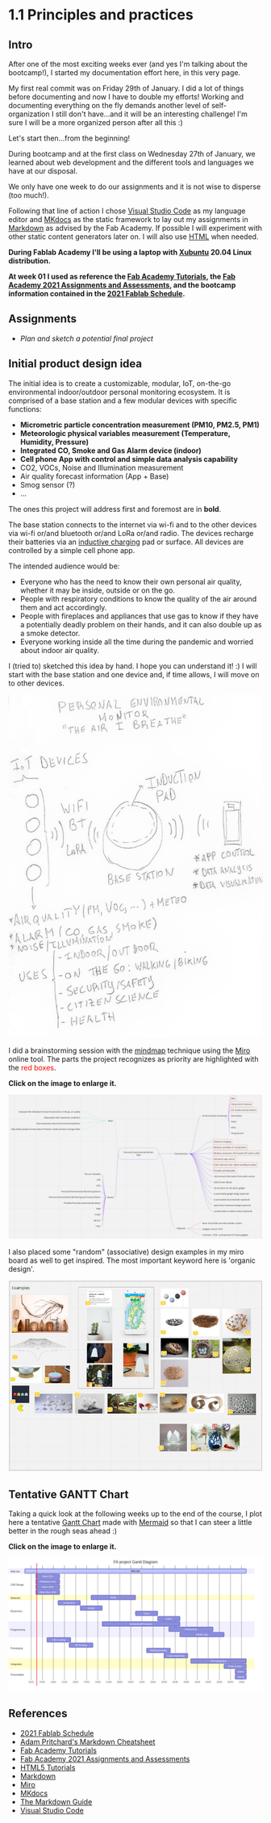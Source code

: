 

# 1.1 Principles and practices

## Intro

After one of the most exciting weeks ever (and yes I'm talking about the bootcamp!), I started my documentation effort here, in this very page.

My first real commit was on Friday 29th of January. I did a lot of things before documenting and now I have to double my efforts! Working and documenting everything on the fly demands another level of self-organization I still don't have...and it will be an interesting challenge! I'm sure I will be a more organized person after all this :)

Let's start then...from the beginning!

During bootcamp and at the first class on Wednesday 27th of January, we learned about web development and the different tools and languages we have at our disposal.

We only have one week to do our assignments and it is not wise to disperse (too much!).

Following that line of action I chose [Visual Studio Code](https://code.visualstudio.com/) as my language editor and [MKdocs](https://www.mkdocs.org/) as the static framework to lay out my assignments in [Markdown](https://en.wikipedia.org/wiki/Markdown) as advised by the Fab Academy. If possible I will experiment with other static content generators later on. I will also use [HTML](https://en.wikipedia.org/wiki/HTML) when needed.

**During Fablab Academy I'll be using a laptop with [Xubuntu](https://xubuntu.org/) 20.04 Linux distribution.**

**At week 01 I used as reference the [Fab Academy Tutorials](https://fabacademy.org/2019/docs/FabAcademy-Tutorials/index.html), the [Fab Academy 2021 Assignments and Assessments](https://fabacademy.org/2021/docs/assessment/index.html), and the bootcamp information contained in the [2021 Fablab Schedule](http://fabacademy.org/2021/schedule.html).**

<!-- add here two images one with visualstudio code and another with markdown -->


## Assignments

* *Plan and sketch a potential final project*

## Initial product design idea

The initial idea is to create a customizable, modular, IoT, on-the-go environmental indoor/outdoor personal monitoring ecosystem. It is comprised of a base station and a few modular devices with specific functions:

* **Micrometric particle concentration measurement (PM10, PM2.5, PM1)**
* **Meteorologic physical variables measurement (Temperature, Humidity, Pressure)**
* **Integrated CO, Smoke and Gas Alarm device (indoor)**
* **Cell phone App with control and simple data analysis capability**
* CO2, VOCs, Noise and Illumination measurement
* Air quality forecast information (App + Base)
* Smog sensor (?)
* ...

The ones this project will address first and foremost are in **bold**.

The base station connects to the internet via wi-fi and to the other devices via wi-fi or/and bluetooth or/and LoRa or/and radio. The devices recharge their batteries via an [inductive charging](https://en.wikipedia.org/wiki/Inductive_charging) pad or surface. All devices are controlled by a simple cell phone app.

The intended audience would be: 

* Everyone who has the need to know their own personal air quality, whether it may be inside, outside or on the go.
* People with respiratory conditions to know the quality of the air around them and act accordingly.
* People with fireplaces and appliances that use gas to know if they have a potentially deadly problem on their hands, and it can also double up as a smoke detector.
* Everyone working inside all the time during the pandemic and worried about indoor air quality.

I (tried to) sketched this idea by hand. I hope you can understand it! :) I will start with the base station and one device and, if time allows, I will move on to other devices.

<!-- image with sketched idea -->
![](../images/week01/sketch_3.jpg)


I did a brainstorming session with the [mindmap](https://en.wikipedia.org/wiki/Mind_map) technique using the [Miro](https://miro.com/) online tool. The parts the project recognizes as priority are highlighted with the <span style="color:red;">red boxes</span>.

**Click on the image to enlarge it.** 

<!-- image with miro mindmap -->
[![](../images/week01/mind_mapv2.jpg)](../images/week01/mind_mapv2.jpg)

<!-- Trigger the Modal --
<img id="myImg" src="../../images/week01/mind_mapv2.jpg" alt="Miro Mind Map" style="width:100%">
 
<!-- The Modal --
<div id="myModal" class="modal">

  <!-- The Close Button --
  <span class="close">&times;</span>

  <!-- Modal Content (The Image) --
  <img class="modal-content" id="img01">

  <!-- Modal Caption (Image Text) --
  <div id="caption"></div>
</div> 
-->



I also placed some "random" (associative) design examples in my miro board as well to get inspired. The most important keyword here is 'organic design'.

<!-- image with miro pictures -->
![](../images/week01/miro_pics.jpg)

## Tentative GANTT Chart

Taking a quick look at the following weeks up to the end of the course, I plot here a tentative [Gantt Chart](https://en.wikipedia.org/wiki/Gantt_chart) made with [Mermaid](https://mermaid-js.github.io/mermaid/#/) so that I can steer a little better in the rough seas ahead :)


**Click on the image to enlarge it.** 

[![](../images/week01/mermaid-diagram-ganttv2.jpg)](../images/week01/mermaid-diagram-ganttv2.jpg)

<!-- image with GANTT --

<!-- Trigger the Modal I need more time to fix this --
<img id="myImg2" src="../../images/week01//mermaid-diagram-ganttv2.jpg" alt="Gantt Diagram" style="width:100%">
 
<!-- The Modal --
<div id="myModal2" class="modal">

  <!-- The Close Button --
  <span class="close">&times;</span>

  <!-- Modal Content (The Image) --
  <img class="modal-content" id="img02">

  <!-- Modal Caption (Image Text) --
  <div id="caption2"></div>
</div> 





<!--
<div class="mermaid">
gantt
  	title FA project Gantt Diagram
   	dateFormat  YYYY-MM-DD
    axisformat %d/%m
    
%%<!-- class: 03/02
    section Web dev

    Web dev                : active, 2021-01-27, 20w

	section CAD Design

    Base (D1) 			    : a1, 2021-02-03, 15d
   	PM/Meteo (D2)	    	:     2021-02-03, 15d
	Alarm 	 (D3)   		:     2021-02-03, 15d
	Other Dev. (D4)			:     2021-02-03, 15d
   	
	section Materials
	BOM						: 	  2021-03-10, 28d


	section Electronics 
%%<!-- class: 17/02,03/03,07/04,21/04
	production	  	: bd1,	2021-02-17, 2w
   	design		    : bp1,  2021-03-03, 2w	
	input         	:       2021-04-07, 2w
	output          :       2021-04-21, 2w

	section Programming
%%<!-- class: 17/03,07/04,21/04,28/04,05/05
	Embedded/Firmware   	: 2021-03-17, 7w
	Networking  			: 2021-04-28, 4w
	Mobile App 				: 2021-05-05, 4w

	section Prototyping
%%<!-- class: 10/02,24/02,14/04 --
	CNC cutting         	:	2021-02-10, 15d
	3D Printing     		:	2021-02-24, 15d
	Molding/casting     	:	2021-04-14, 15d
	Laser engraving     	:	2021-04-25, 15d
	
	section Integration
%%<!-- class: 02/06 --
	Part integration		: 2021-05-12, 5w
	Final version			: 2021-06-02, 2w
	
	section Presentation
%%<!-- class: 09/06 --
	Slides					: 2021-06-09, 7d
	Videos					: 2021-06-09, 7d




</div>	-->



## References

- [2021 Fablab Schedule](http://fabacademy.org/2021/schedule.html)
- [Adam Pritchard's Markdown Cheatsheet](https://github.com/adam-p/markdown-here/wiki/Markdown-Cheatsheet)
- [Fab Academy Tutorials](https://fabacademy.org/2019/docs/FabAcademy-Tutorials/index.html)
- [Fab Academy 2021 Assignments and Assessments](https://fabacademy.org/2021/docs/assessment/index.html)
- [HTML5 Tutorials](https://www.w3schools.com/html/)
- [Markdown](https://en.wikipedia.org/wiki/Markdown)
- [Miro](https://miro.com/)
- [MKdocs](https://www.mkdocs.org/)
- [The Markdown Guide](https://www.markdownguide.org/)
- [Visual Studio Code](https://code.visualstudio.com/)




